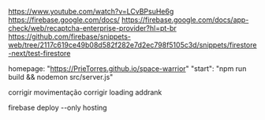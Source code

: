 https://www.youtube.com/watch?v=LCvBPsuHe6g
https://firebase.google.com/docs/
https://firebase.google.com/docs/app-check/web/recaptcha-enterprise-provider?hl=pt-br
https://github.com/firebase/snippets-web/tree/2117c619ce49b08d582f282e7d2ec798f5105c3d/snippets/firestore-next/test-firestore

homepage: "https://PrieTorres.github.io/space-warrior"
"start": "npm run build && nodemon src/server.js"

corrigir movimentação
corrigir loading addrank

firebase deploy --only hosting
